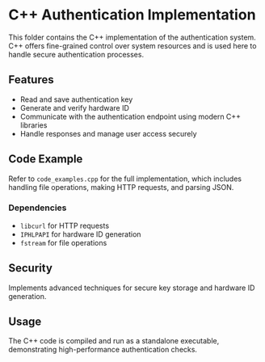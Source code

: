 # C++ Authentication Implementation

This folder contains the C++ implementation of the authentication system. C++ offers fine-grained control over system resources and is used here to handle secure authentication processes.

## Features

- Read and save authentication key
- Generate and verify hardware ID
- Communicate with the authentication endpoint using modern C++ libraries
- Handle responses and manage user access securely

## Code Example

Refer to `code_examples.cpp` for the full implementation, which includes handling file operations, making HTTP requests, and parsing JSON.

### Dependencies

- `libcurl` for HTTP requests
- `IPHLPAPI` for hardware ID generation
- `fstream` for file operations

## Security

Implements advanced techniques for secure key storage and hardware ID generation.

## Usage

The C++ code is compiled and run as a standalone executable, demonstrating high-performance authentication checks.
